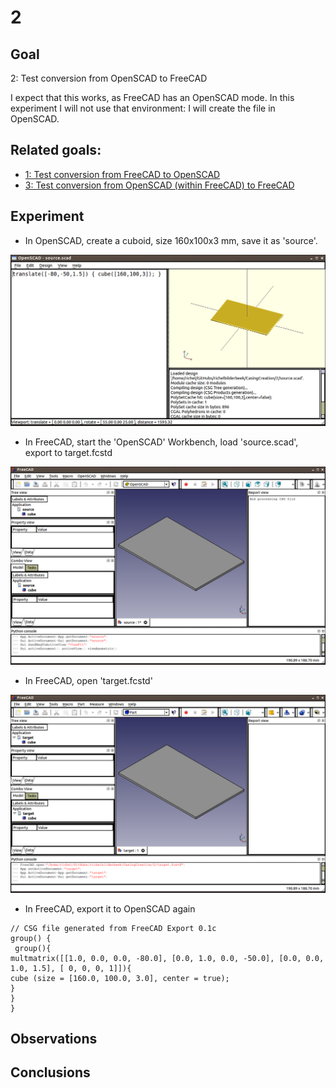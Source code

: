 # 2

## Goal

2: Test conversion from OpenSCAD to FreeCAD

I expect that this works, as FreeCAD has an OpenSCAD mode. In this experiment I will not use that environment: I will create the file in OpenSCAD.

## Related goals: 

 * [1: Test conversion from FreeCAD to OpenSCAD](../1/1.md)
 * [3: Test conversion from OpenSCAD (within FreeCAD) to FreeCAD](../3/3.md)

## Experiment

 * In OpenSCAD, create a cuboid, size 160x100x3 mm, save it as 'source'.

![OpenSCAD source](source.png)

 * In FreeCAD, start the 'OpenSCAD' Workbench, load 'source.scad', export to target.fcstd

![OpenSCAD source in FreeCAD](source_in_freecad.png)

 * In FreeCAD, open 'target.fcstd'

![FreeCAD target](target.png)


 * In FreeCAD, export it to OpenSCAD again

```
// CSG file generated from FreeCAD Export 0.1c
group() {
 group(){
multmatrix([[1.0, 0.0, 0.0, -80.0], [0.0, 1.0, 0.0, -50.0], [0.0, 0.0, 1.0, 1.5], [ 0, 0, 0, 1]]){
cube (size = [160.0, 100.0, 3.0], center = true);
}
}
}
```

## Observations


## Conclusions
